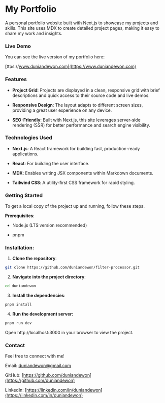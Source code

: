 # My Portfolio

A personal portfolio website built with Next.js to showcase my projects and skills. This site uses MDX to create detailed project pages, making it easy to share my work and insights.

### Live Demo

You can see the live version of my portfolio here:

[ttps://www.duniandewon.com](https://www.duniandewon.com)

### Features

- **Project Grid**: Projects are displayed in a clean, responsive grid with brief descriptions and quick access to their source code and live demos.

- **Responsive Design**: The layout adapts to different screen sizes, providing a great user experience on any device.

- **SEO-Friendly**: Built with Next.js, this site leverages server-side rendering (SSR) for better performance and search engine visibility.

### Technologies Used

- **Next.js**: A React framework for building fast, production-ready applications.

- **React**: For building the user interface.

- **MDX**: Enables writing JSX components within Markdown documents.

- **Tailwind CSS**: A utility-first CSS framework for rapid styling.

### Getting Started

To get a local copy of the project up and running, follow these steps.

**Prerequisites**:

- Node.js (LTS version recommended)

- pnpm

### Installation:

1. **Clone the repository**:

```Bash
git clone https://github.com/duniandewon/filter-processor.git
```

2. **Navigate into the project directory**:

```Bash
cd duniandewon
```

3. **Install the dependencies**:

```Bash
pnpm install
```

4. **Run the development server:**

```Bash
pnpm run dev
```

Open http://localhost:3000 in your browser to view the project.

### Contact

Feel free to connect with me!

Email: duniandewon@gmail.com

GitHub: [https://github.com/duniandewon](https://github.com/duniandewon)

LinkedIn: [https://linkedin.com/in/duniandewon](https://linkedin.com/in/duniandewon)
